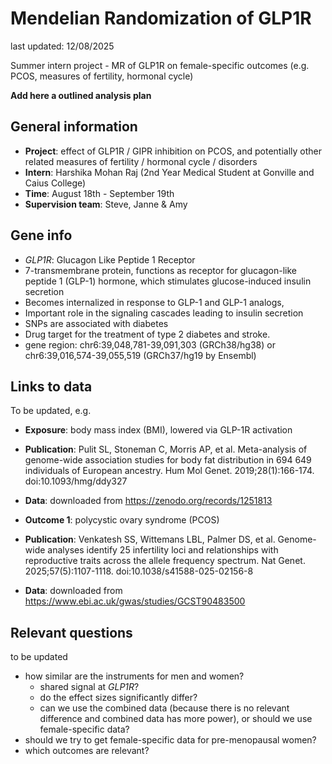 # Mendelian Randomization of GLP1R

last updated: 12/08/2025

Summer intern project - MR of GLP1R on female-specific outcomes (e.g. PCOS, measures of fertility, hormonal cycle)

**Add here a outlined analysis plan**

## General information 

- **Project**: effect of GLP1R / GIPR inhibition on PCOS, and potentially other related measures of fertility / hormonal cycle / disorders
- **Intern**: Harshika Mohan Raj (2nd Year Medical Student at Gonville and Caius College) 
- **Time**: August 18th - September 19th 
- **Supervision team**: Steve, Janne & Amy

## Gene info

- _GLP1R_: Glucagon Like Peptide 1 Receptor
- 7-transmembrane protein, functions as receptor for glucagon-like peptide 1 (GLP-1) hormone, which stimulates glucose-induced insulin secretion
- Becomes internalized in response to GLP-1 and GLP-1 analogs, 
- Important role in the signaling cascades leading to insulin secretion
- SNPs are associated with diabetes 
- Drug target for the treatment of type 2 diabetes and stroke. 
- gene region: chr6:39,048,781-39,091,303 (GRCh38/hg38) or chr6:39,016,574-39,055,519 (GRCh37/hg19 by Ensembl)  

## Links to data

To be updated, e.g.

- **Exposure**: body mass index (BMI), lowered via GLP-1R activation
- **Publication**: Pulit SL, Stoneman C, Morris AP, et al. Meta-analysis of genome-wide association studies for body fat distribution in 694 649 individuals of European ancestry. Hum Mol Genet. 2019;28(1):166-174. doi:10.1093/hmg/ddy327
- **Data**: downloaded from https://zenodo.org/records/1251813

- **Outcome 1**: polycystic ovary syndrome (PCOS)
- **Publication**: Venkatesh SS, Wittemans LBL, Palmer DS, et al. Genome-wide analyses identify 25 infertility loci and relationships with reproductive traits across the allele frequency spectrum. Nat Genet. 2025;57(5):1107-1118. doi:10.1038/s41588-025-02156-8
- **Data**: downloaded from https://www.ebi.ac.uk/gwas/studies/GCST90483500

## Relevant questions

to be updated

- how similar are the instruments for men and women? 
    - shared signal at _GLP1R_? 
    - do the effect sizes significantly differ? 
    - can we use the combined data (because there is no relevant difference and combined data has more power), or should we use female-specific data?
- should we try to get female-specific data for pre-menopausal women? 
- which outcomes are relevant? 

